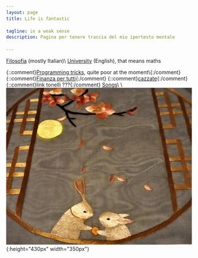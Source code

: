 ```yaml
---
layout: page
title: Life is fantastic

tagline: in a weak sense 
description: Pagina per tenere traccia del mio ipertesto mentale

---
```


[Filosofia](pages/filosofia.html) (mostly Italian)\\
[University](pages/university.html) (English), that means maths

{::comment}[Programming tricks](pages/informatica.html), quite poor at the moment\\{:/comment}
{::comment}[Finanza per tutti](){:/comment}
{::comment}[cazzate](pages/cazzate.html){:/comment}
{::comment}link tonelli ???{:/comment}
[Songs](pages/music.html)\\
\\
![bunnnies](pages/img/bunnies.jpg){:height="430px" width="350px"}